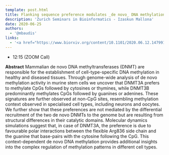 ```yaml
---
template: post.html
title: Flanking sequence preference modulates _de novo_ DNA methylation in the mouse genome
description: 'Zurich Seminars in Bioinformatics - Izaskun Mallona'
date: 2020-06-25
authors:
  - '@mbaudis'
links:
  - '<a href="https://www.biorxiv.org/content/10.1101/2020.06.12.147991v1.full">[biorXiv]</a>'
---
```



* 12:15 (ZOOM Call)

__Abstract__ Mammalian de novo DNA methyltransferases (DNMT) are responsible for the establishment of cell-type-specific DNA methylation in healthy and diseased tissues. Through genome-wide analysis of de novo methylation activity in murine stem cells we uncover that DNMT3A prefers to methylate CpGs followed by cytosines or thymines, while DNMT3B predominantly methylates CpGs followed by guanines or adenines. These signatures are further observed at non-CpG sites, resembling methylation context observed in specialised cell types, including neurons and oocytes.<!--more-->
 We further show that these preferences are not mediated by the differential recruitment of the two de novo DNMTs to the genome but are resulting from structural differences in their catalytic domains. Molecular dynamics simulations suggest that, in case of DNMT3A, the preference is due to favourable polar interactions between the flexible Arg836 side chain and the guanine that base-pairs with the cytosine following the CpG. This context-dependent de novo DNA methylation provides additional insights into the complex regulation of methylation patterns in different cell types.
